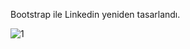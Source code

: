 Bootstrap ile Linkedin yeniden tasarlandı.

![1](https://user-images.githubusercontent.com/101572852/179940447-43159a66-9657-4acf-b74b-90ebb3907d19.PNG)